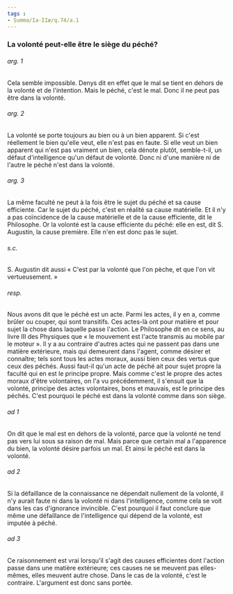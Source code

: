 ```yaml
---
tags : 
- Summa/Ia-IIæ/q.74/a.1
---
```


### La volonté peut-elle être le siège du péché?

###### arg. 1
Cela semble impossible. Denys dit en effet que le mal se tient en dehors de la volonté et de l'intention. Mais le péché, c'est le mal. Donc il ne peut pas être dans la volonté. 

###### arg. 2
La volonté se porte toujours au bien ou à un bien apparent. Si c'est réellement le bien qu'elle veut, elle n'est pas en faute. Si elle veut un bien apparent qui n'est pas vraiment un bien, cela dénote plutôt, semble-t-il, un défaut d'intelligence qu'un défaut de volonté. Donc ni d'une manière ni de l'autre le péché n'est dans la volonté. 

###### arg. 3
La même faculté ne peut à la fois être le sujet du péché et sa cause efficiente. Car le sujet du péché, c'est en réalité sa cause matérielle. Et il n'y a pas coïncidence de la cause matérielle et de la cause efficiente, dit le Philosophe. Or la volonté est la cause efficiente du péché: elle en est, dit S. Augustin, la cause première. Elle n'en est donc pas le sujet. 

###### s.c.
S. Augustin dit aussi « C'est par la volonté que l'on pèche, et que l'on vit vertueusement. » 

###### resp.
Nous avons dit que le péché est un acte. Parmi les actes, il y en a, comme brûler ou couper, qui sont transitifs. Ces actes-là ont pour matière et pour sujet la chose dans laquelle passe l'action. Le Philosophe dit en ce sens, au livre III des Physiques que « le mouvement est l'acte transmis au mobile par le moteur ». Il y a au contraire d'autres actes qui ne passent pas dans une matière extérieure, mais qui demeurent dans l'agent, comme désirer et connaître; tels sont tous les actes moraux, aussi bien ceux des vertus que ceux des péchés. Aussi faut-il qu'un acte de péché ait pour sujet propre la faculté qui en est le principe propre. Mais comme c'est le propre des actes moraux d'être volontaires, on l'a vu précédemment, il s'ensuit que la volonté, principe des actes volontaires, bons et mauvais, est le principe des péchés. C'est pourquoi le péché est dans la volonté comme dans son siège. 

###### ad 1
On dit que le mal est en dehors de la volonté, parce que la volonté ne tend pas vers lui sous sa raison de mal. Mais parce que certain mal a l'apparence du bien, la volonté désire parfois un mal. Et ainsi le péché est dans la volonté. 

###### ad 2
Si la défaillance de la connaissance ne dépendait nullement de la volonté, il n'y aurait faute ni dans la volonté ni dans l'intelligence, comme cela se voit dans les cas d'ignorance invincible. C'est pourquoi il faut conclure que même une défaillance de l'intelligence qui dépend de la volonté, est imputée à péché. 

###### ad 3
Ce raisonnement est vrai lorsqu'il s'agit des causes efficientes dont l'action passe dans une matière extérieure; ces causes ne se meuvent pas elles-mêmes, elles meuvent autre chose. Dans le cas de la volonté, c'est le contraire. L'argument est donc sans portée. 

